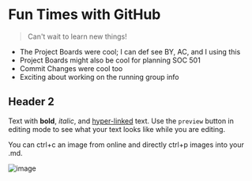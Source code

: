 # Fun Times with GitHub

> Can't wait to learn new things! 

* The Project Boards were cool; I can def see BY, AC, and I using this
* Project Boards might also be cool for planning SOC 501
* Commit Changes were cool too
* Exciting about working on the running group info

## Header 2

Text with **bold**, _italic_, and [hyper-linked](https://ww2.amstat.org/meetings/wsds/2022/index.cfm) text. Use the `preview` button in editing mode to see what your text looks like while you are editing. 

You can ctrl+c an image from online and directly ctrl+p images into your .md. 

![image](https://user-images.githubusercontent.com/75965120/193682607-ecd7c869-8da9-427f-a127-246768618126.png)
